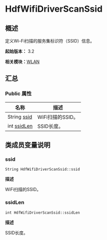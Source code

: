 # HdfWifiDriverScanSsid


## 概述

定义Wi-Fi扫描的服务集标识符（SSID）信息。

**起始版本：** 3.2

**相关模块：**[WLAN](_w_l_a_n_v11.md)


## 汇总


### Public 属性

| 名称 | 描述 | 
| -------- | -------- |
| String [ssid](#ssid) | WiFi扫描的SSID。| 
| int [ssidLen](#ssidlen) | SSID长度。| 


## 类成员变量说明


### ssid

```
String HdfWifiDriverScanSsid::ssid
```

**描述**


WiFi扫描的SSID。


### ssidLen

```
int HdfWifiDriverScanSsid::ssidLen
```

**描述**


SSID长度。
